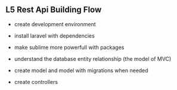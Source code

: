 ## L5 Rest Api Building Flow

- create development environment

- install laravel with dependencies

- make sublime more powerfull with packages

- understand the database entity relationship (the model of MVC)

- create model and model with migrations when needed

- create controllers